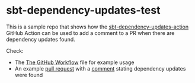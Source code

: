 # sbt-dependency-updates-test

This is a sample repo that shows how the [sbt-dependency-updates-action](https://github.com/UpSync-Dev/sbt-dependency-updates-action) GitHub Action can be used to add a comment to a PR when there are dependency updates found. 

Check:
* The [The GitHub Workflow](#) file for example usage
* An example [pull request](https://github.com/UpSync-Dev/sbt-dependency-updates-test/pull/1) with a [comment](https://github.com/UpSync-Dev/sbt-dependency-updates-test/pull/1#issuecomment-1010533471) stating dependency updates were found